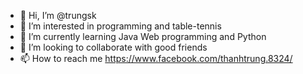 - 👋 Hi, I’m @trungsk
- 👀 I’m interested in programming and table-tennis
- 🌱 I’m currently learning Java Web programming and Python
- 💞️ I’m looking to collaborate with good friends
- 📫 How to reach me https://www.facebook.com/thanhtrung.8324/

<!---
trungsk/trungsk is a ✨ special ✨ repository because its `README.md` (this file) appears on your GitHub profile.
You can click the Preview link to take a look at your changes.
--->
